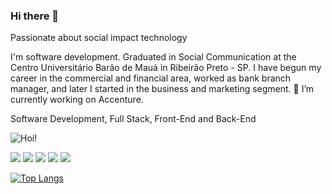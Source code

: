 ### Hi there 👋

Passionate about social impact technology

I'm software development. Graduated in Social Communication at the Centro Universitário Barão de Mauá in Ribeirão Preto - SP. I have begun my career in the commercial and financial area, worked as bank branch manager, and later I started in the business and marketing segment.
🔭 I’m currently working on Accenture.


Software Development, Full Stack, Front-End and Back-End

![Hoi!](https://github-readme-stats.vercel.app/api?username=luialbeto)

[<img src="https://img.shields.io/badge/twitter-%231DA1F2.svg?&style=for-the-badge&logo=twitter&logoColor=white" />](https://twitter.com/luial_beto) [<img src="https://img.shields.io/badge/medium-%2312100E.svg?&style=for-the-badge&logo=medium&logoColor=white" />](https://medium.com/araujo.script)  [<img src="https://img.shields.io/badge/linkedin-%230077B5.svg?&style=for-the-badge&logo=linkedin&logoColor=white" />](https://www.linkedin.com/in/araujoluiz/) [<img src = "https://img.shields.io/badge/instagram-%23E4405F.svg?&style=for-the-badge&logo=instagram&logoColor=white">](https://www.instagram.com/luialbeto/) [<img src = "https://img.shields.io/badge/facebook-%231877F2.svg?&style=for-the-badge&logo=facebook&logoColor=white">](https://www.facebook.com/luiz.araujo.969/)

[![Top Langs](https://github-readme-stats.vercel.app/api/top-langs/?username=luialbeto&layout=compact)](https://github.com/anuraghazra/github-readme-stats)
